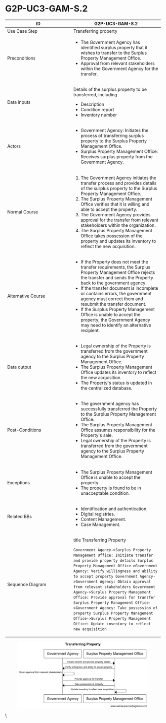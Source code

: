 # G2P-UC3-GAM-S.2

<table><thead><tr><th width="200">ID</th><th> G2P-UC3-GAM-S.2</th></tr></thead><tbody><tr><td>Use Case Step</td><td>Transferring property</td></tr><tr><td>Preconditions</td><td><ul><li>The Government Agency has identified surplus property that it wishes to transfer to the Surplus Property Management Office.</li><li>Approval from relevant stakeholders within the Government Agency for the transfer.</li></ul></td></tr><tr><td>Data inputs</td><td><p>Details of the surplus property to be transferred, including </p><ul><li>Description </li><li>Condition report </li><li>Inventory number</li></ul></td></tr><tr><td>Actors</td><td><ul><li>Government Agency: Initiates the process of transferring surplus property to the Surplus Property Management Office.</li><li>Surplus Property Management Office: Receives surplus property from the Government Agency.</li></ul></td></tr><tr><td>Normal Course</td><td><ol><li>The Government Agency initiates the transfer process and provides details of the surplus property to the Surplus Property Management Office.</li><li>The Surplus Property Management Office verifies that it is willing and able to accept the property.</li><li>The Government Agency provides approval for the transfer from relevant stakeholders within the organization.</li><li>The Surplus Property Management Office takes possession of the property and updates its inventory to reflect the new acquisition.</li></ol></td></tr><tr><td>Alternative Course</td><td><ul><li>If the Property does not meet the transfer requirements, the Surplus Property Management Office rejects the transfer and sends the Property back to the government agency.</li><li>If the transfer document is incomplete or contains errors, the government agency must correct them and resubmit the transfer document.</li><li>If the Surplus Property Management Office is unable to accept the property, the Government Agency may need to identify an alternative recipient.</li></ul></td></tr><tr><td>Data output</td><td><ul><li>Legal ownership of the Property is transferred from the government agency to the Surplus Property Management Office.</li><li>The Surplus Property Management Office updates its inventory to reflect the new acquisition.</li><li>The Property's status is updated in the centralized database.</li></ul></td></tr><tr><td>Post-Conditions</td><td><ul><li>The government agency has successfully transferred the Property to the Surplus Property Management Office.</li><li>The Surplus Property Management Office assumes responsibility for the Property's sale.</li><li>Legal ownership of the Property is transferred from the government agency to the Surplus Property Management Office.</li></ul></td></tr><tr><td>Exceptions</td><td><ul><li>The Surplus Property Management Office is unable to accept the property.</li><li>The property is found to be in unacceptable condition. </li></ul></td></tr><tr><td>Related BBs</td><td><ul><li>Identification and authentication.</li><li>Digital registries.</li><li>Content Management.</li><li>Case Management.</li></ul></td></tr><tr><td>Sequence Diagram</td><td><p>title Transferring Property</p><p></p><p><code>Government Agency->Surplus Property Management Office: Initiate transfer and provide property details Surplus Property Management Office->Government Agency: Verify willingness and ability to accept property Government Agency->Government Agency: Obtain approval from relevant stakeholders Government Agency->Surplus Property Management Office: Provide approval for transfer Surplus Property Management Office->Government Agency: Take possession of property Surplus Property Management Office->Surplus Property Management Office: Update inventory to reflect new acquisition</code></p></td></tr></tbody></table>



<figure><img src="../.gitbook/assets/Screen Shot 2023-03-29 at 7.46.17 AM.png" alt=""><figcaption></figcaption></figure>

\
